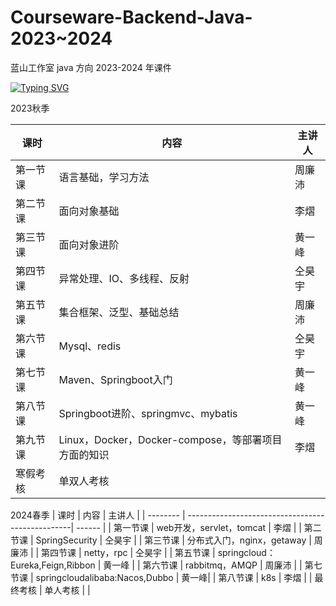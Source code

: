 # Courseware-Backend-Java-2023~2024
蓝山工作室 java 方向 2023-2024 年课件

[![Typing SVG](https://readme-typing-svg.demolab.com/?lines=GOOD+GOOD+STUDY;HAPPY+EVERY+DAY)](https://git.io/typing-svg)

2023秋季

| 课时     | 内容                                                | 主讲人 |
| -------- | -------------------------------------------------| ------ |
| 第一节课 | 语言基础，学习方法                                   | 周廉沛 |
| 第二节课 | 面向对象基础                                         | 李熠 |
| 第三节课 | 面向对象进阶                                        | 黄一峰 |
| 第四节课 | 异常处理、IO、多线程、反射                            | 仝昊宇 |
| 第五节课 | 集合框架、泛型、基础总结                              | 周廉沛 |
| 第六节课 | Mysql、redis                                      | 仝昊宇  |
| 第七节课 | Maven、Springboot入门                               | 黄一峰 |
| 第八节课 | Springboot进阶、springmvc、mybatis                  | 黄一峰 |
| 第九节课 | Linux，Docker，Docker-compose，等部署项目方面的知识    | 李熠   |
| 寒假考核 | 单双人考核                                          |       |

2024春季
| 课时     | 内容                                                | 主讲人 |
| -------- | -------------------------------------------------| ------ |
| 第一节课 | web开发，servlet，tomcat                          | 李熠 |
| 第二节课 | SpringSecurity                                    | 仝昊宇 |
| 第三节课 | 分布式入门，nginx，getaway                         | 周廉沛 |
| 第四节课 | netty，rpc                                        | 仝昊宇 |
| 第五节课 | springcloud：Eureka,Feign,Ribbon                | 黄一峰 |
| 第六节课 | rabbitmq，AMQP                                   | 周廉沛  |
| 第七节课 | springcloudalibaba:Nacos,Dubbo                   | 黄一峰|
| 第八节课 | k8s                                              | 李熠 |
| 最终考核 | 单人考核                                        |       |

